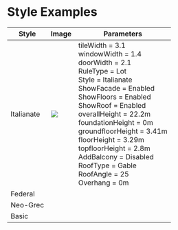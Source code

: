 # Style Examples

| Style      | Image                                                        | Parameters                                                   |
| ---------- | ------------------------------------------------------------ | ------------------------------------------------------------ |
| Italianate | ![](\img\Italianate.png) | tileWidth = 3.1 <br>windowWidth = 1.4 <br>doorWidth = 2.1 <br>RuleType = Lot <br>Style = Italianate <br>ShowFacade = Enabled<br>ShowFloors = Enabled<br>ShowRoof = Enabled<br>overallHeight = 22.2m<br>foundationHeight = 0m<br>groundfloorHeight = 3.41m<br>floorHeight = 3.29m<br>topfloorHeight = 2.8m<br>AddBalcony = Disabled<br>RoofType = Gable<br>RoofAngle = 25<br>Overhang = 0m |
| Federal    |                                                              |                                                              |
| Neo-Grec   |                                                              |                                                              |
| Basic      |                                                              |                                                              |

